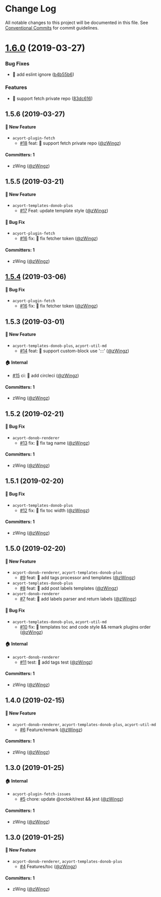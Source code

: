 # Change Log

All notable changes to this project will be documented in this file.
See [Conventional Commits](https://conventionalcommits.org) for commit guidelines.

# [1.6.0](https://github.com/zWingz/acyort-donob-plugins/compare/v1.5.5...v1.6.0) (2019-03-27)


### Bug Fixes

* 🐛 add eslint ignore ([b4b55b6](https://github.com/zWingz/acyort-donob-plugins/commit/b4b55b6))


### Features

* 🎸 support fetch private repo ([83dc616](https://github.com/zWingz/acyort-donob-plugins/commit/83dc616))





## 1.5.6 (2019-03-27)

#### :rocket: New Feature
* `acyort-plugin-fetch`
  * [#18](https://github.com/zWingz/acyort-donob-plugins/pull/18) feat: 🎸 support fetch private repo ([@zWingz](https://github.com/zWingz))

#### Committers: 1
- zWing ([@zWingz](https://github.com/zWingz))


## 1.5.5 (2019-03-21)

#### :rocket: New Feature
* `acyort-templates-donob-plus`
  * [#17](https://github.com/zWingz/acyort-donob-plugins/pull/17) Feat: update template style ([@zWingz](https://github.com/zWingz))

#### :bug: Bug Fix
* `acyort-plugin-fetch`
  * [#16](https://github.com/zWingz/acyort-donob-plugins/pull/16) fix: 🐛 fix fetcher token ([@zWingz](https://github.com/zWingz))

#### Committers: 1
- zWing ([@zWingz](https://github.com/zWingz))


## [1.5.4](https://github.com/zWingz/acyort-donob-plugins/compare/v1.5.3...v1.5.4) (2019-03-06)


#### :bug: Bug Fix

* `acyort-plugin-fetch`
  * [#16](https://github.com/zWingz/acyort-donob-plugins/pull/16) fix: 🐛 fix fetcher token ([@zWingz](https://github.com/zWingz))




## 1.5.3 (2019-03-01)

#### :rocket: New Feature
* `acyort-templates-donob-plus`, `acyort-util-md`
  * [#14](https://github.com/zWingz/acyort-donob-plugins/pull/14) feat: 🎸 support custom-block use ':::' ([@zWingz](https://github.com/zWingz))

#### :house: Internal
* [#15](https://github.com/zWingz/acyort-donob-plugins/pull/15) ci: 🎡 add circleci ([@zWingz](https://github.com/zWingz))

#### Committers: 1
- zWing ([@zWingz](https://github.com/zWingz))

## 1.5.2 (2019-02-21)

#### :bug: Bug Fix
* `acyort-donob-renderer`
  * [#13](https://github.com/zWingz/acyort-donob-plugins/pull/13) fix: 🐛 fix tag name ([@zWingz](https://github.com/zWingz))

#### Committers: 1
- zWing ([@zWingz](https://github.com/zWingz))

## 1.5.1 (2019-02-20)

#### :bug: Bug Fix
* `acyort-templates-donob-plus`
  * [#12](https://github.com/zWingz/acyort-donob-plugins/pull/12) fix: 🐛 fix toc width ([@zWingz](https://github.com/zWingz))

#### Committers: 1
- zWing ([@zWingz](https://github.com/zWingz))

## 1.5.0 (2019-02-20)

#### :rocket: New Feature
* `acyort-donob-renderer`, `acyort-templates-donob-plus`
  * [#9](https://github.com/zWingz/acyort-donob-plugins/pull/9) feat: 🎸 add tags processor and templates ([@zWingz](https://github.com/zWingz))
* `acyort-templates-donob-plus`
  * [#8](https://github.com/zWingz/acyort-donob-plugins/pull/8) feat: 🎸 add post labels templates ([@zWingz](https://github.com/zWingz))
* `acyort-donob-renderer`
  * [#7](https://github.com/zWingz/acyort-donob-plugins/pull/7) feat: 🎸 add labels parser and return labels ([@zWingz](https://github.com/zWingz))

#### :bug: Bug Fix
* `acyort-templates-donob-plus`, `acyort-util-md`
  * [#10](https://github.com/zWingz/acyort-donob-plugins/pull/10) fix: 🐛 templates toc and code style && remark plugins order ([@zWingz](https://github.com/zWingz))

#### :house: Internal
* `acyort-donob-renderer`
  * [#11](https://github.com/zWingz/acyort-donob-plugins/pull/11) test: 💍 add tags test ([@zWingz](https://github.com/zWingz))

#### Committers: 1
- zWing ([@zWingz](https://github.com/zWingz))

## 1.4.0 (2019-02-15)

#### :rocket: New Feature
* `acyort-donob-renderer`, `acyort-templates-donob-plus`, `acyort-util-md`
  * [#6](https://github.com/zWingz/acyort-donob-plugins/pull/6) Feature/remark ([@zWingz](https://github.com/zWingz))

#### Committers: 1
- zWing ([@zWingz](https://github.com/zWingz))

## 1.3.0 (2019-01-25)

#### :house: Internal
* `acyort-plugin-fetch-issues`
  * [#5](https://github.com/zWingz/acyort-donob-plugins/pull/5) chore: update @octokit/rest && jest ([@zWingz](https://github.com/zWingz))

#### Committers: 1
- zWing ([@zWingz](https://github.com/zWingz))

## 1.3.0 (2019-01-25)

#### :rocket: New Feature
* `acyort-donob-renderer`, `acyort-templates-donob-plus`
  * [#4](https://github.com/zWingz/acyort-donob-plugins/pull/4) Features/toc ([@zWingz](https://github.com/zWingz))

#### Committers: 1
- zWing ([@zWingz](https://github.com/zWingz))
